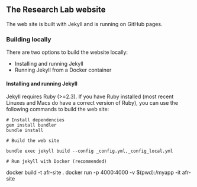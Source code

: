 ## The Research Lab website

The web site is built with Jekyll and is running on GitHub pages.

### Building locally

There are two options to build the website locally:

* Installing and running Jekyll
* Running Jekyll from a Docker container

#### Installing and running Jekyll

Jekyll requires Ruby (>=2.3). If you have Ruby installed (most recent Linuxes
and Macs do have a correct version of Ruby), you can use the following commands
to build the web site:

```shell
# Install dependencies
gem install bundler
bundle install

# Build the web site

bundle exec jekyll build --config _config.yml,_config_local.yml

# Run jekyll with Docker (recommended)
```
docker build -t afr-site .
docker run -p 4000:4000 -v $(pwd):/myapp -it afr-site
```
